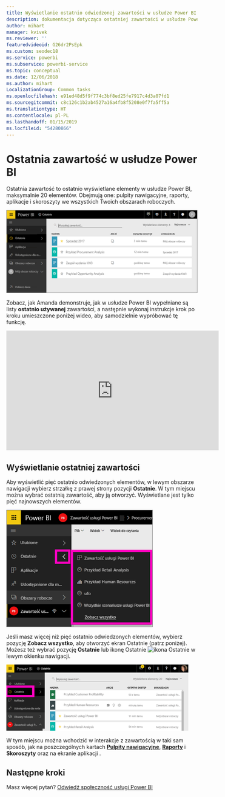 ```yaml
---
title: Wyświetlanie ostatnio odwiedzonej zawartości w usłudze Power BI
description: dokumentacja dotycząca ostatniej zawartości w usłudze Power BI
author: mihart
manager: kvivek
ms.reviewer: ''
featuredvideoid: G26dr2PsEpk
ms.custom: seodec18
ms.service: powerbi
ms.subservice: powerbi-service
ms.topic: conceptual
ms.date: 12/06/2018
ms.author: mihart
LocalizationGroup: Common tasks
ms.openlocfilehash: e91ed48d5f9f774c3bf8ed25fe7917c4d3a07fd1
ms.sourcegitcommit: c8c126c1b2ab4527a16a4fb8f5208e0f7fa5ff5a
ms.translationtype: HT
ms.contentlocale: pl-PL
ms.lasthandoff: 01/15/2019
ms.locfileid: "54280866"
---
```

# <a name="recent-content-in-power-bi-service"></a>**Ostatnia** zawartość w usłudze Power BI
Ostatnia zawartość to ostatnio wyświetlane elementy w usłudze Power BI, maksymalnie 20 elementów.  Obejmują one: pulpity nawigacyjne, raporty, aplikacje i skoroszyty we wszystkich Twoich obszarach roboczych.

![Okno Ostatnia zawartość](./media/end-user-recent/power-bi-recent-screen.png)

Zobacz, jak Amanda demonstruje, jak w usłudze Power BI wypełniane są listy **ostatnio używanej** zawartości, a następnie wykonaj instrukcje krok po kroku umieszczone poniżej wideo, aby samodzielnie wypróbować tę funkcję.

<iframe width="560" height="315" src="https://www.youtube.com/embed/G26dr2PsEpk" frameborder="0" allowfullscreen></iframe>

## <a name="display-recent-content"></a>Wyświetlanie ostatniej zawartości
Aby wyświetlić pięć ostatnio odwiedzonych elementów, w lewym obszarze nawigacji wybierz strzałkę z prawej strony pozycji **Ostatnie**.  W tym miejscu można wybrać ostatnią zawartość, aby ją otworzyć. Wyświetlane jest tylko pięć najnowszych elementów.

![Okno wysuwane Ostatnia zawartość](./media/end-user-recent/power-bi-recent-flyout-new.png)

Jeśli masz więcej niż pięć ostatnio odwiedzonych elementów, wybierz pozycję **Zobacz wszystko**, aby otworzyć ekran Ostatnie (patrz poniżej). Możesz też wybrać pozycję **Ostatnie** lub ikonę Ostatnie ![ikona Ostatnie](./media/end-user-recent/power-bi-recent-icon.png) w lewym okienku nawigacji.

![wyświetlanie całej ostatniej zawartości](./media/end-user-recent/power-bi-recent-list.png)

W tym miejscu można wchodzić w interakcje z zawartością w taki sam sposób, jak na poszczególnych kartach [**Pulpity nawigacyjne**](end-user-dashboards.md), [**Raporty**](end-user-reports.md) i **Skoroszyty** oraz na ekranie aplikacji <!--[**Apps**](end-user-apps.md)-->.

## <a name="next-steps"></a>Następne kroki
<!--[Power BI service Apps](end-user-apps.md)-->

Masz więcej pytań? [Odwiedź społeczność usługi Power BI](http://community.powerbi.com/)

